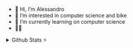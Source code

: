 - 👋 Hi, I’m Alessandro
- 👀 I’m interested in computer science and bike
- 🌱 I’m currently learning on computer science
- 🚵‍💻

<details>
  <summary>Github Stats ⚡</summary>
  
  <a href="#">![Github stats](https://github-readme-stats.vercel.app/api?username=AlessandroS94&theme=blueberry&count_private=true&hide_border=true&line_height=20)</a>
  <a href="#">![Top Langs](https://github-readme-stats.vercel.app/api/top-langs/?username=AlessandroS94&layout=compact&theme=blueberry&count_private=true&hide_border=true)</a>
</details>